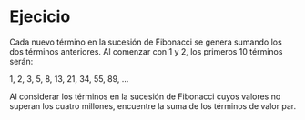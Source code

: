 # Ejecicio

Cada nuevo término en la sucesión de Fibonacci se genera sumando los dos términos anteriores. Al comenzar con 1 y 2, los primeros 10 términos serán:

1, 2, 3, 5, 8, 13, 21, 34, 55, 89, ...

Al considerar los términos en la sucesión de Fibonacci cuyos valores no superan los cuatro millones, encuentre la suma de los términos de valor par.

